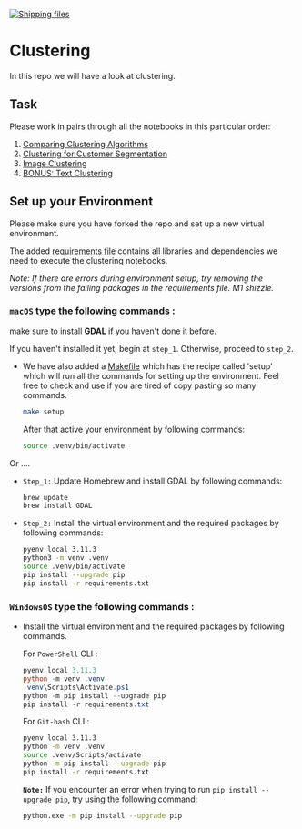 [![Shipping files](https://github.com/neuefische/ds-clustering/actions/workflows/workflow-07.yml/badge.svg?branch=main&event=workflow_dispatch)](https://github.com/neuefische/ds-clustering/actions/workflows/workflow-07.yml)

# Clustering

In this repo we will have a look at clustering.

## Task

Please work in pairs through all the notebooks in this particular order:

1. [Comparing Clustering Algorithms](1_Comparing_Clustering_Algorithms.ipynb)
2. [Clustering for Customer Segmentation](2_Clustering_for_Customer_Segmentation.ipynb)
3. [Image Clustering](3_Clustering_Images.ipynb)
4. [BONUS: Text Clustering](4_Bonus_Clustering_Texts.ipynb)

## Set up your Environment

Please make sure you have forked the repo and set up a new virtual environment. 

The added [requirements file](requirements.txt) contains all libraries and dependencies we need to execute the clustering notebooks.

*Note: If there are errors during environment setup, try removing the versions from the failing packages in the requirements file. M1 shizzle.*

### **`macOS`** type the following commands : 

make sure to install **GDAL** if you haven't done it before.

If you haven't installed it yet, begin at `step_1`. Otherwise, proceed to `step_2`.

- We have also added a [Makefile](Makefile) which has the recipe called 'setup' which will run all the commands for setting up the environment.
Feel free to check and use if you are tired of copy pasting so many commands.

     ```BASH
    make setup
    ```
    After that active your environment by following commands:
    ```BASH
    source .venv/bin/activate
    ```
Or ....

- `Step_1:` Update Homebrew and install GDAL by following commands:
    ```sh
    brew update
    brew install GDAL
    ```
  
- `Step_2:` Install the virtual environment and the required packages by following commands:

    ```BASH
    pyenv local 3.11.3
    python3 -m venv .venv
    source .venv/bin/activate
    pip install --upgrade pip
    pip install -r requirements.txt
    ```
    
### **`WindowsOS`** type the following commands :

- Install the virtual environment and the required packages by following commands.

   For `PowerShell` CLI :

    ```PowerShell
    pyenv local 3.11.3
    python -m venv .venv
    .venv\Scripts\Activate.ps1
    python -m pip install --upgrade pip
    pip install -r requirements.txt
    ```

    For `Git-bash` CLI :
  
    ```BASH
    pyenv local 3.11.3
    python -m venv .venv
    source .venv/Scripts/activate
    python -m pip install --upgrade pip
    pip install -r requirements.txt
    ```

    **`Note:`**
    If you encounter an error when trying to run `pip install --upgrade pip`, try using the following command:
    ```Bash
    python.exe -m pip install --upgrade pip
    ```
